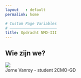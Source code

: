 ```yaml
---
layout   : default
permalink: home

# Custom Page Variables
# ─────────────────────
title: Opdracht NMD-III
---
```


Wie zijn we?
------------

<div class="begin">
  <div class="wij">
    <img src="/1819-nmd3-project-gr-07/assets/images/jornevanroy.jpg" class="voorstelling-pic">
    <div class="naam">Jorne Vanroy - student 2CMO-GD
    </div>
  </div>
</div>

